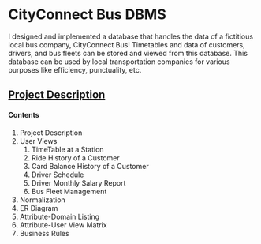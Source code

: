 # CityConnect Bus DBMS
I designed and implemented a database that handles the data of a fictitious local bus company, CityConnect Bus! Timetables and data of customers, drivers, and bus fleets can be stored and viewed from this database. This database can be used by local transportation companies for various purposes like efficiency, punctuality, etc.
## [Project Description](description.pdf)
#### Contents
1. Project Description
2. User Views  
     1. TimeTable at a Station  
     2. Ride History of a Customer  
     3. Card Balance History of a Customer  
     4. Driver Schedule  
     5. Driver Monthly Salary Report  
     6. Bus Fleet Management  
4. Normalization
5. ER Diagram
6. Attribute-Domain Listing
7. Attribute-User View Matrix
8. Business Rules
